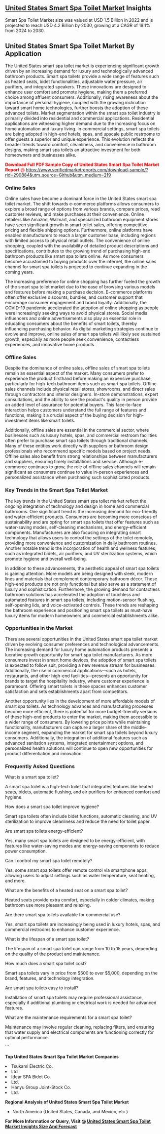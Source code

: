 <h2><a href="https://www.verifiedmarketreports.com/download-sample/?rid=290884&amp;utm_source=Github&amp;utm_medium=219" target="_blank">United States Smart Spa Toilet Market</a> Insights</h2><p>Smart Spa Toilet Market size was valued at USD 1.5 Billion in 2022 and is projected to reach USD 4.2 Billion by 2030, growing at a CAGR of 18.1% from 2024 to 2030.</p><p> <h2>United States Smart Spa Toilet Market By Application</h2> <p>The United States smart spa toilet market is experiencing significant growth driven by an increasing demand for luxury and technologically advanced bathroom products. Smart spa toilets provide a wide range of features such as heated seats, bidet functionalities, adjustable water pressure, air purifiers, and integrated speakers. These innovations are designed to enhance user comfort and promote hygiene, making them a preferred choice among affluent consumers. Additionally, rising awareness about the importance of personal hygiene, coupled with the growing inclination toward smart home technologies, further boosts the adoption of these advanced toilets. Market segmentation within the smart spa toilet industry is primarily divided into residential and commercial applications. Residential applications are witnessing higher demand due to the increasing focus on home automation and luxury living. In commercial settings, smart spa toilets are being adopted in high-end hotels, spas, and upscale public restrooms to offer guests a superior and unique experience. This evolution reflects the broader trends toward comfort, cleanliness, and convenience in bathroom designs, making smart spa toilets an attractive investment for both homeowners and businesses alike. <p><span class=""><span style="color: #ff0000;"><strong>Download Full PDF Sample Copy of United States Smart Spa Toilet Market Report</strong> @ </span><a href="https://www.verifiedmarketreports.com/download-sample/?rid=290884&amp;utm_source=Github&amp;utm_medium=219" target="_blank">https://www.verifiedmarketreports.com/download-sample/?rid=290884&amp;utm_source=Github&amp;utm_medium=219</a></span></p></p> <h3>Online Sales</h3> <p>Online sales have become a dominant force in the United States smart spa toilet market. The shift towards e-commerce platforms allows consumers to explore a broad range of options from various brands, compare prices, read customer reviews, and make purchases at their convenience. Online retailers like Amazon, Walmart, and specialized bathroom equipment stores have seen significant growth in smart toilet sales, offering competitive pricing and flexible shipping options. Furthermore, online platforms have enabled manufacturers to reach a larger customer base, including regions with limited access to physical retail outlets. The convenience of online shopping, coupled with the availability of detailed product descriptions and specifications, contributes to the growing trend of purchasing high-end bathroom products like smart spa toilets online. As more consumers become accustomed to buying products over the internet, the online sales channel for smart spa toilets is projected to continue expanding in the coming years. <p>The increasing preference for online shopping has further fueled the growth of the smart spa toilet market due to the ease of browsing various models and features before making a purchase decision. E-commerce platforms often offer exclusive discounts, bundles, and customer support that encourage consumer engagement and brand loyalty. Additionally, the COVID-19 pandemic accelerated the adoption of online shopping as people were increasingly seeking ways to avoid physical stores. Social media influencers and online advertisements also play an essential role in educating consumers about the benefits of smart toilets, thereby influencing purchasing behavior. As digital marketing strategies continue to evolve and improve, online sales of smart spa toilets will likely see sustained growth, especially as more people seek convenience, contactless experiences, and innovative home products. <h3>Offline Sales</h3> <p>Despite the dominance of online sales, offline sales of smart spa toilets remain an essential aspect of the market. Many consumers prefer to experience the product firsthand before making an expensive purchase, particularly for high-tech bathroom items such as smart spa toilets. Offline sales channels include physical retail stores, showrooms, and direct sales through contractors and interior designers. In-store demonstrations, expert consultations, and the ability to see the product's quality in person provide an added level of assurance for potential buyers. This face-to-face interaction helps customers understand the full range of features and functions, making it a crucial aspect of the buying decision for high-investment items like smart toilets. <p>Additionally, offline sales are essential in the commercial sector, where businesses such as luxury hotels, spas, and commercial restroom facilities often prefer to purchase smart spa toilets through traditional channels. Many of these entities work directly with suppliers or bathroom design professionals who recommend specific models based on project needs. Offline sales also benefit from strong relationships between manufacturers and suppliers, ensuring timely installations and service. Although e-commerce continues to grow, the role of offline sales channels will remain significant as consumers continue to value in-person experiences and personalized assistance when purchasing such sophisticated products. <h3>Key Trends in the Smart Spa Toilet Market</h3> <p>The key trends in the United States smart spa toilet market reflect the ongoing integration of technology and design in home and commercial bathrooms. One significant trend is the increasing demand for eco-friendly and water-efficient products. Consumers are becoming more conscious of sustainability and are opting for smart spa toilets that offer features such as water-saving modes, self-cleaning mechanisms, and energy-efficient components. Manufacturers are also focusing on integrating smart technology that allows users to control the settings of the toilet remotely, providing more convenience and customization in daily bathroom routines. Another notable trend is the incorporation of health and wellness features, such as integrated bidets, air purifiers, and UV sterilization systems, which promote hygiene and overall well-being. <p>In addition to these advancements, the aesthetic appeal of smart spa toilets is gaining attention. More models are being designed with sleek, modern lines and materials that complement contemporary bathroom décor. These high-end products are not only functional but also serve as a statement of luxury and sophistication. Furthermore, the growing demand for contactless bathroom solutions has accelerated the adoption of touchless and automated features in smart spa toilets, including motion-sensor flushing, self-opening lids, and voice-activated controls. These trends are reshaping the bathroom experience and positioning smart spa toilets as must-have luxury items for modern homeowners and commercial establishments alike. <h3>Opportunities in the Market</h3> <p>There are several opportunities in the United States smart spa toilet market driven by evolving consumer preferences and technological advancements. The increasing demand for luxury home automation products presents a lucrative growth opportunity for smart spa toilet manufacturers. As more consumers invest in smart home devices, the adoption of smart spa toilets is expected to follow suit, providing a new revenue stream for businesses. Additionally, the rise in commercial applications—such as hotels, restaurants, and other high-end facilities—presents an opportunity for brands to target the hospitality industry, where customer experience is paramount. Offering smart toilets in these spaces enhances customer satisfaction and sets establishments apart from competitors. <p>Another opportunity lies in the development of more affordable models of smart spa toilets. As technology advances and manufacturing processes become more efficient, there is potential for more budget-friendly versions of these high-end products to enter the market, making them accessible to a wider range of consumers. By lowering price points while maintaining functionality, manufacturers can capture a larger share of the middle-income segment, expanding the market for smart spa toilets beyond luxury consumers. Additionally, the integration of additional features such as advanced sanitation systems, integrated entertainment options, and personalized health solutions will continue to open new opportunities for product differentiation and innovation. <h3>Frequently Asked Questions</h3> <p>What is a smart spa toilet?</p> <p>A smart spa toilet is a high-tech toilet that integrates features like heated seats, bidets, automatic flushing, and air purifiers for enhanced comfort and hygiene.</p> <p>How does a smart spa toilet improve hygiene?</p> <p>Smart spa toilets often include bidet functions, automatic cleaning, and UV sterilization to improve cleanliness and reduce the need for toilet paper.</p> <p>Are smart spa toilets energy-efficient?</p> <p>Yes, many smart spa toilets are designed to be energy-efficient, with features like water-saving modes and energy-saving components to reduce power consumption.</p> <p>Can I control my smart spa toilet remotely?</p> <p>Yes, some smart spa toilets offer remote control via smartphone apps, allowing users to adjust settings such as water temperature, seat heating, and more.</p> <p>What are the benefits of a heated seat on a smart spa toilet?</p> <p>Heated seats provide extra comfort, especially in colder climates, making bathroom use more pleasant and relaxing.</p> <p>Are there smart spa toilets available for commercial use?</p> <p>Yes, smart spa toilets are increasingly being used in luxury hotels, spas, and commercial restrooms to enhance customer experience.</p> <p>What is the lifespan of a smart spa toilet?</p> <p>The lifespan of a smart spa toilet can range from 10 to 15 years, depending on the quality of the product and maintenance.</p> <p>How much does a smart spa toilet cost?</p> <p>Smart spa toilets vary in price from $500 to over $5,000, depending on the brand, features, and technology integration.</p> <p>Are smart spa toilets easy to install?</p> <p>Installation of smart spa toilets may require professional assistance, especially if additional plumbing or electrical work is needed for advanced features.</p> <p>What are the maintenance requirements for a smart spa toilet?</p> <p>Maintenance may involve regular cleaning, replacing filters, and ensuring that water supply and electrical components are functioning correctly for optimal performance.</p> ```</p><p><strong>Top United States Smart Spa Toilet Market Companies</strong></p><div data-test-id=""><p><li>Tsukami Electric Co.</li><li> Ltd</li><li> Idear SPA Bidet Co.</li><li>Ltd.</li><li> Hanyu Group Joint-Stock Co.</li><li> Ltd.</li></p><div><strong>Regional Analysis of&nbsp;United States Smart Spa Toilet Market</strong></div><ul><li dir="ltr"><p dir="ltr">North America&nbsp;(United States, Canada, and Mexico, etc.)</p></li></ul><p><strong>For More Information or Query, Visit @&nbsp;</strong><strong><a href="https://www.verifiedmarketreports.com/product/smart-spa-toilet-market/?utm_source=Github&amp;utm_medium=219" target="_blank">United States Smart Spa Toilet Market Insights Size And Forecast</a></strong></p></div>
